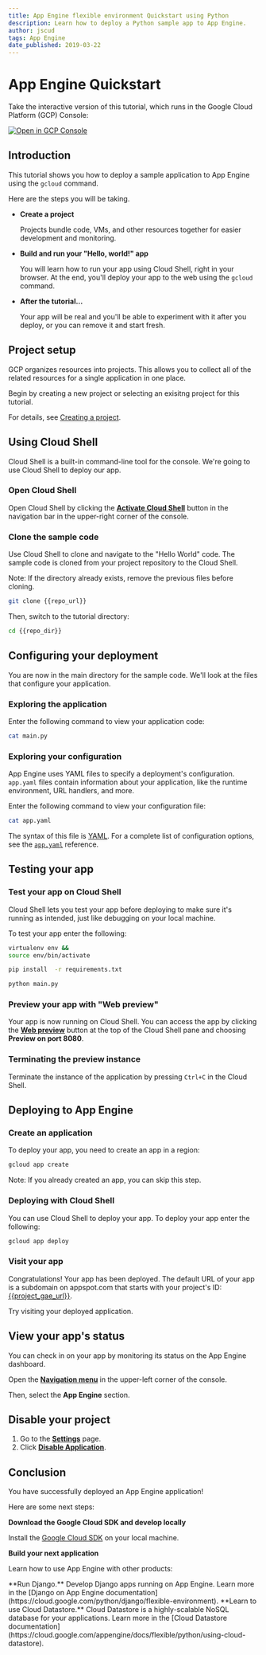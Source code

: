 ```yaml
---
title: App Engine flexible environment Quickstart using Python
description: Learn how to deploy a Python sample app to App Engine.
author: jscud
tags: App Engine
date_published: 2019-03-22
---
```


# App Engine Quickstart

<walkthrough-tutorial-url url="https://cloud.google.com/appengine/docs/flexible/python/quickstart"></walkthrough-tutorial-url>
<!-- {% setvar repo_url "https://github.com/GoogleCloudPlatform/python-docs-samples" %} -->
<!-- {% setvar repo_dir "python-docs-samples/appengine/flexible/hello_world" %} -->

<!-- {% setvar project_gae_url "<your-project>.appspot.com" %} -->

<walkthrough-alt>
Take the interactive version of this tutorial, which runs in the Google Cloud Platform (GCP) Console:

[![Open in GCP Console](https://walkthroughs.googleusercontent.com/tutorial/resources/open-in-console-button.svg)](https://console.cloud.google.com/getting-started?walkthrough_tutorial_id=python_mvms_quickstart)

</walkthrough-alt>

## Introduction

This tutorial shows you how to deploy a sample application to App Engine
using the `gcloud` command.

Here are the steps you will be taking.

*   **Create a project**

    Projects bundle code, VMs, and other resources together for easier
    development and monitoring.

*   **Build and run your "Hello, world!" app**

    You will learn how to run your app using Cloud Shell, right in your
    browser. At the end, you'll deploy your app to the web using the `gcloud`
    command.

*   **After the tutorial...**

    Your app will be real and you'll be able to experiment with it after you
    deploy, or you can remove it and start fresh.

## Project setup

GCP organizes resources into projects. This allows you to
collect all of the related resources for a single application in one place.

Begin by creating a new project or selecting an exisitng project for this tutorial.

<walkthrough-devshell-precreate></walkthrough-devshell-precreate>

<walkthrough-project-setup></walkthrough-project-setup>

For details, see
[Creating a project](https://cloud.google.com/resource-manager/docs/creating-managing-projects#creating_a_project).

## Using Cloud Shell

Cloud Shell is a built-in command-line tool for the console. We're going to use
Cloud Shell to deploy our app.

### Open Cloud Shell

Open Cloud Shell by clicking the <walkthrough-cloud-shell-icon></walkthrough-cloud-shell-icon>[**Activate Cloud Shell**][spotlight-open-devshell] button in the navigation bar in the upper-right corner of the console.

### Clone the sample code

Use Cloud Shell to clone and navigate to the "Hello World" code. The sample code
is cloned from your project repository to the Cloud Shell.

Note: If the directory already exists, remove the previous files before cloning.

```bash
git clone {{repo_url}}
```

Then, switch to the tutorial directory:

```bash
cd {{repo_dir}}
```

## Configuring your deployment

You are now in the main directory for the sample code. We'll look at the files
that configure your application.

### Exploring the application

Enter the following command to view your application code:

```bash
cat main.py
```

### Exploring your configuration

App Engine uses YAML files to specify a deployment's configuration.
`app.yaml` files contain information about your application, like the runtime
environment, URL handlers, and more.

Enter the following command to view your configuration file:

```bash
cat app.yaml
```

The syntax of this file is [YAML](http://www.yaml.org). For a complete list of
configuration options, see the [`app.yaml`][app-yaml-ref] reference.

## Testing your app

### Test your app on Cloud Shell

Cloud Shell lets you test your app before deploying to make sure it's running as
intended, just like debugging on your local machine.

To test your app enter the following:

```bash
virtualenv env &&
source env/bin/activate
```

```bash
pip install  -r requirements.txt
```

```bash
python main.py
```

### Preview your app with "Web preview"

Your app is now running on Cloud Shell. You can access the app by clicking the
[**Web preview**][spotlight-web-preview]
<walkthrough-web-preview-icon></walkthrough-web-preview-icon> button at the top of the Cloud Shell pane and choosing **Preview on port 8080**.

### Terminating the preview instance

Terminate the instance of the application by pressing `Ctrl+C` in the Cloud
Shell.

## Deploying to App Engine

### Create an application

To deploy your app, you need to create an app in a region:

```bash
gcloud app create
```

Note: If you already created an app, you can skip this step.

### Deploying with Cloud Shell

You can use Cloud Shell to deploy your app. To deploy your app enter the following:

```bash
gcloud app deploy
```

### Visit your app

Congratulations! Your app has been deployed.
The default URL of your app is a subdomain on appspot.com that starts with your project's ID:
[{{project_gae_url}}](http://{{project_gae_url}}).

Try visiting your deployed application.

## View your app's status

You can check in on your app by monitoring its status on the App Engine
dashboard.

Open the [**Navigation menu**][spotlight-console-menu] in the upper-left corner of the console.

Then, select the **App Engine** section.

<walkthrough-menu-navigation sectionId="APPENGINE_SECTION"></walkthrough-menu-navigation>

## Disable your project

1.  Go to the [**Settings**][spotlight-gae-settings] page.
1.  Click [**Disable Application**][spotlight-disable-app].

## Conclusion

<walkthrough-conclusion-trophy></walkthrough-conclusion-trophy>

You have successfully deployed an App Engine application!

Here are some next steps:

**Download the Google Cloud SDK and develop locally**

Install the [Google Cloud SDK][cloud-sdk-installer] on your local machine.

**Build your next application**

Learn how to use App Engine with other products:

<walkthrough-tutorial-card url=https://cloud.google.com/python/django/flexible-environment icon="APPENGINE_SECTION" label="django">
**Run Django.** Develop Django apps running on App Engine.
</walkthrough-tutorial-card><walkthrough-alt>Learn more in the [Django on App Engine documentation](https://cloud.google.com/python/django/flexible-environment).</walkthrough-alt>

<walkthrough-tutorial-card url=https://cloud.google.com/appengine/docs/flexible/python/using-cloud-datastore icon="DATASTORE_SECTION" label="datastore">
**Learn to use Cloud Datastore.** Cloud Datastore is a highly-scalable NoSQL database for your applications.
</walkthrough-tutorial-card><walkthrough-alt>Learn more in the [Cloud Datastore documentation](https://cloud.google.com/appengine/docs/flexible/python/using-cloud-datastore).</walkthrough-alt>

[app-yaml-ref]: https://cloud.google.com/appengine/docs/flexible/python/configuring-your-app-with-app-yaml
[cloud-sdk-installer]: https://cloud.google.com/sdk/downloads#interactive
[spotlight-console-menu]: walkthrough://spotlight-pointer?spotlightId=console-nav-menu
[spotlight-open-devshell]: walkthrough://spotlight-pointer?spotlightId=devshell-activate-button
[spotlight-web-preview]: walkthrough://spotlight-pointer?spotlightId=devshell-web-preview-button
[spotlight-gae-settings]: walkthrough://spotlight-pointer?cssSelector=#cfctest-section-nav-item-settings
[spotlight-disable-app]: walkthrough://spotlight-pointer?cssSelector=#p6ntest-show-disable-app-modal-button
